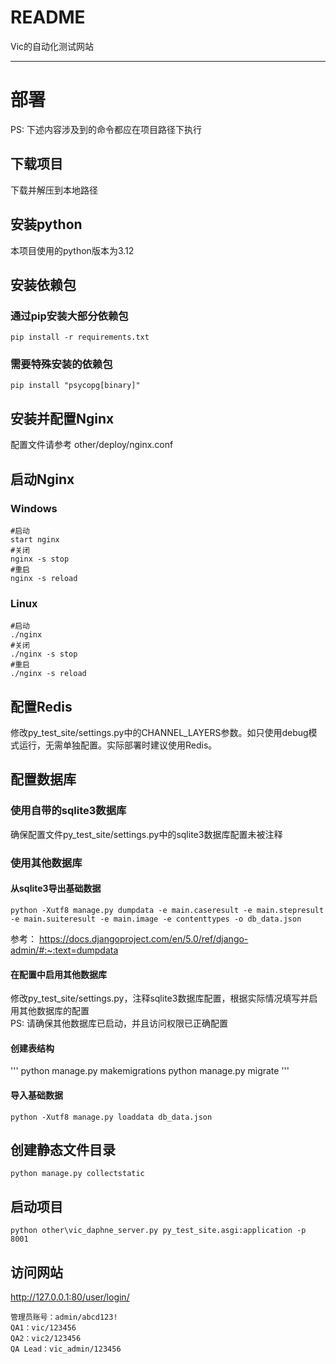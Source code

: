 README
===========================

Vic的自动化测试网站
****

# 部署
PS: 下述内容涉及到的命令都应在项目路径下执行

## 下载项目
下载并解压到本地路径

## 安装python
本项目使用的python版本为3.12

## 安装依赖包

### 通过pip安装大部分依赖包
```
pip install -r requirements.txt
```

### 需要特殊安装的依赖包
```
pip install "psycopg[binary]"
```

## 安装并配置Nginx
配置文件请参考 other/deploy/nginx.conf

## 启动Nginx
### Windows
```
#启动
start nginx
#关闭
nginx -s stop
#重启
nginx -s reload
```
### Linux
```
#启动
./nginx
#关闭
./nginx -s stop
#重启
./nginx -s reload
```
## 配置Redis
修改py_test_site/settings.py中的CHANNEL_LAYERS参数。如只使用debug模式运行，无需单独配置。实际部署时建议使用Redis。

## 配置数据库
### 使用自带的sqlite3数据库
确保配置文件py_test_site/settings.py中的sqlite3数据库配置未被注释

### 使用其他数据库
#### 从sqlite3导出基础数据
```
python -Xutf8 manage.py dumpdata -e main.caseresult -e main.stepresult -e main.suiteresult -e main.image -e contenttypes -o db_data.json
```
参考： https://docs.djangoproject.com/en/5.0/ref/django-admin/#:~:text=dumpdata

#### 在配置中启用其他数据库
修改py_test_site/settings.py，注释sqlite3数据库配置，根据实际情况填写并启用其他数据库的配置  
PS: 请确保其他数据库已启动，并且访问权限已正确配置

#### 创建表结构
'''
python manage.py makemigrations
python manage.py migrate
'''

#### 导入基础数据
```
python -Xutf8 manage.py loaddata db_data.json
```
## 创建静态文件目录
```
python manage.py collectstatic
```
## 启动项目
```
python other\vic_daphne_server.py py_test_site.asgi:application -p 8001
```

## 访问网站
http://127.0.0.1:80/user/login/  
```
管理员账号：admin/abcd123!
QA1：vic/123456
QA2：vic2/123456
QA Lead：vic_admin/123456
```
